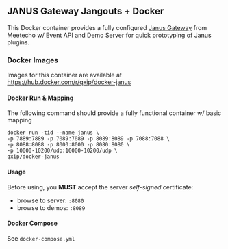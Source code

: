 ## JANUS Gateway Jangouts + Docker
This Docker container provides a fully configured [Janus Gateway](https://github.com/meetecho/janus-gateway) from Meetecho w/ Event API and Demo Server for quick prototyping of Janus plugins.

### Docker Images
Images for this container are available at https://hub.docker.com/r/qxip/docker-janus

#### Docker Run & Mapping
The following command should provide a fully functional container w/ basic mapping
```
docker run -tid --name janus \
-p 7889:7889 -p 7089:7089 -p 8089:8089 -p 7088:7088 \
-p 8088:8088 -p 8000:8000 -p 8080:8080 \
-p 10000-10200/udp:10000-10200/udp \
qxip/docker-janus
```

#### Usage
Before using, you __MUST__ accept the server _self-signed_ certificate:
* browse to server: ```:8080```
* browse to demos: ```:8089```


#### Docker Compose
See ```docker-compose.yml```
